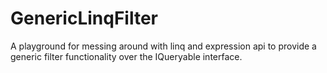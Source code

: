 GenericLinqFilter
=================

A playground for messing around with linq and expression api to provide a generic filter functionality over the IQueryable
interface.
